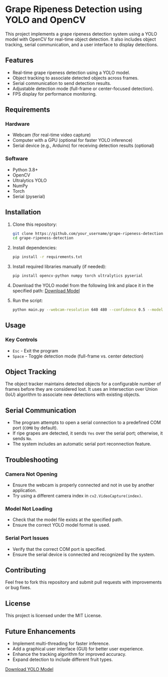 # Grape Ripeness Detection using YOLO and OpenCV

This project implements a grape ripeness detection system using a YOLO model with OpenCV for real-time object detection. It also includes object tracking, serial communication, and a user interface to display detections.

## Features
- Real-time grape ripeness detection using a YOLO model.
- Object tracking to associate detected objects across frames.
- Serial communication to send detection results.
- Adjustable detection mode (full-frame or center-focused detection).
- FPS display for performance monitoring.

## Requirements
### Hardware
- Webcam (for real-time video capture)
- Computer with a GPU (optional for faster YOLO inference)
- Serial device (e.g., Arduino) for receiving detection results (optional)

### Software
- Python 3.8+
- OpenCV
- Ultralytics YOLO
- NumPy
- Torch
- Serial (pyserial)

## Installation
1. Clone this repository:
   ```bash
   git clone https://github.com/your_username/grape-ripeness-detection.git
   cd grape-ripeness-detection
   ```
2. Install dependencies:
   ```bash
   pip install -r requirements.txt
   ```
3. Install required libraries manually (if needed):
   ```bash
   pip install opencv-python numpy torch ultralytics pyserial
   ```
4. Download the YOLO model from the following link and place it in the specified path:
   [Download Model](https://drive.google.com/file/d/1rQNjqBI9jcxcGTvf17JREvY3DTCxbavu/view?usp=drive_link)

5. Run the script:
   ```bash
   python main.py --webcam-resolution 640 480 --confidence 0.5 --model-path path/to/your/model.pt
   ```

## Usage
### Key Controls
- `Esc` - Exit the program
- `Space` - Toggle detection mode (full-frame vs. center detection)

## Object Tracking
The object tracker maintains detected objects for a configurable number of frames before they are considered lost. It uses an Intersection over Union (IoU) algorithm to associate new detections with existing objects.

## Serial Communication
- The program attempts to open a serial connection to a predefined COM port (`COM8` by default).
- If ripe grapes are detected, it sends `Yes` over the serial port; otherwise, it sends `No`.
- The system includes an automatic serial port reconnection feature.

## Troubleshooting
### Camera Not Opening
- Ensure the webcam is properly connected and not in use by another application.
- Try using a different camera index in `cv2.VideoCapture(index)`.

### Model Not Loading
- Check that the model file exists at the specified path.
- Ensure the correct YOLO model format is used.

### Serial Port Issues
- Verify that the correct COM port is specified.
- Ensure the serial device is connected and recognized by the system.

## Contributing
Feel free to fork this repository and submit pull requests with improvements or bug fixes.

## License
This project is licensed under the MIT License.

## Future Enhancements
- Implement multi-threading for faster inference.
- Add a graphical user interface (GUI) for better user experience.
- Enhance the tracking algorithm for improved accuracy.
- Expand detection to include different fruit types.

[Download YOLO Model](https://drive.google.com/file/d/1rQNjqBI9jcxcGTvf17JREvY3DTCxbavu/view?usp=drive_link)

